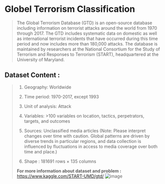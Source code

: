 # Globel Terrorism Classification

>The Global Terrorism Database (GTD) is an open-source database including information on terrorist attacks around the world from 1970 through 2017. The GTD includes systematic data on domestic as well as international terrorist incidents that have occurred during this time period and now includes more than 180,000 attacks. The database is maintained by researchers at the National Consortium for the Study of Terrorism and Responses to Terrorism (START), headquartered at the University of Maryland.

## Dataset Content :
>   1.  Geography: Worldwide
>   
> 2.  Time period: 1970-2017, except 1993
> 
>   3. Unit of analysis: Attack
>   
>   4. Variables: >100 variables on location, tactics, perpetrators, targets, and outcomes
>   
>   5. Sources: Unclassified media articles (Note: Please interpret changes over time with caution. Global patterns are driven by diverse trends in particular regions, and data collection is influenced by fluctuations in access to media coverage over both time and place.)
>   
>   6. Shape : 181691 rows × 135 columns
>  
> **For more information about dataset and problem :** https://www.kaggle.com/START-UMD/gtd/
![image](https://user-images.githubusercontent.com/78029611/163474106-6eee26fd-0714-4321-8def-93cffb2aad4f.png)
